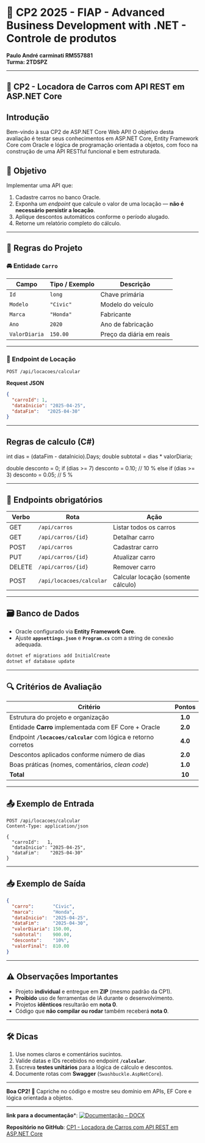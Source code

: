 # 🚀 CP2 2025 - FIAP - Advanced Business Development with .NET - Controle de produtos

**Paulo André carminati RM557881**  
**Turma: 2TDSPZ**

---

## 🚗 CP2 - Locadora de Carros com API REST em ASP.NET Core

## Introdução

Bem-vindo à sua CP2 de ASP.NET Core Web API! O objetivo desta avaliação é testar seus conhecimentos em ASP.NET Core, Entity Framework Core com Oracle e lógica de programação orientada a objetos, com foco na construção de uma API RESTful funcional e bem estruturada.

## 🎯 Objetivo
Implementar uma API que:

1. Cadastre carros no banco Oracle.  
2. Exponha um *endpoint* que calcule o valor de uma locação — **não é necessário persistir a locação**.  
3. Aplique descontos automáticos conforme o período alugado.  
4. Retorne um relatório completo do cálculo.

---

## 📜 Regras do Projeto

### 🚘 Entidade `Carro`
| Campo         | Tipo / Exemplo | Descrição                |
| ------------- | -------------- | ------------------------ |
| `Id`          | `long`         | Chave primária           |
| `Modelo`      | `"Civic"`      | Modelo do veículo        |
| `Marca`       | `"Honda"`      | Fabricante               |
| `Ano`         | `2020`         | Ano de fabricação        |
| `ValorDiaria` | `150.00`       | Preço da diária em reais |

---

### 🔢 Endpoint de Locação
`POST /api/locacoes/calcular`

**Request JSON**
```json
{
  "carroId": 1,
  "dataInicio": "2025-04-25",
  "dataFim":   "2025-04-30"
}
```
---

## Regras de calculo (C#)

int dias = (dataFim - dataInicio).Days;
double subtotal = dias * valorDiaria;

double desconto = 0;
if (dias >= 7)
    desconto = 0.10;          // 10 %
else if (dias >= 3)
    desconto = 0.05;          // 5 %

---

## 📍 Endpoints obrigatórios

| Verbo  | Rota                     | Ação                               |
| ------ | ------------------------ | ---------------------------------- |
| GET    | `/api/carros`            | Listar todos os carros             |
| GET    | `/api/carros/{id}`       | Detalhar carro                     |
| POST   | `/api/carros`            | Cadastrar carro                    |
| PUT    | `/api/carros/{id}`       | Atualizar carro                    |
| DELETE | `/api/carros/{id}`       | Remover carro                      |
| POST   | `/api/locacoes/calcular` | Calcular locação (somente cálculo) |

---

## 🗃️ Banco de Dados

- Oracle configurado via **Entity Framework Core**.  
- Ajuste **`appsettings.json`** e **`Program.cs`** com a string de conexão adequada.

```bash
dotnet ef migrations add InitialCreate
dotnet ef database update
```
---

## 🔍 Critérios de Avaliação

| Critério                                                        | Pontos  |
| --------------------------------------------------------------- | :-----: |
| Estrutura do projeto e organização                              | **1.0** |
| Entidade **Carro** implementada com EF Core + Oracle            | **2.0** |
| Endpoint **`/locacoes/calcular`** com lógica e retorno corretos | **4.0** |
| Descontos aplicados conforme número de dias                     | **2.0** |
| Boas práticas (nomes, comentários, *clean code*)                | **1.0** |
| **Total**                                                       | **10**  |

---

## 📤 Exemplo de Entrada

```http
POST /api/locacoes/calcular
Content-Type: application/json

{
  "carroId":   1,
  "dataInicio": "2025-04-25",
  "dataFim":    "2025-04-30"
}
```
---

## 📥 Exemplo de Saída

```json
{
  "carro":       "Civic",
  "marca":       "Honda",
  "dataInicio":  "2025-04-25",
  "dataFim":     "2025-04-30",
  "valorDiaria": 150.00,
  "subtotal":    900.00,
  "desconto":    "10%",
  "valorFinal":  810.00
}
```
---

## ⚠️ Observações Importantes

- Projeto **individual** e entregue em **ZIP** (mesmo padrão da CP1).  
- **Proibido** uso de ferramentas de IA durante o desenvolvimento.  
- Projetos **idênticos** resultarão em **nota 0**.  
- Código que **não compilar ou rodar** também receberá **nota 0**.

---

## 🛠️ Dicas

1. Use nomes claros e comentários sucintos.  
2. Valide datas e IDs recebidos no endpoint **`/calcular`**.  
3. Escreva **testes unitários** para a lógica de cálculo e descontos.  
4. Documente rotas com **Swagger** (`Swashbuckle.AspNetCore`).

---

**Boa CP2! 🚀** Capriche no código e mostre seu domínio em APIs, EF Core e lógica orientada a objetos.

---
**link para a documentação***: [![Documentação – DOCX](https://img.shields.io/badge/Documenta%C3%A7%C3%A3o-DOCX-blue?style=for-the-badge&logo=microsoftword&logoColor=white)](https://github.com/carmipa/Advanced_Business_Development_with.NET_CP_1SEM/blob/main/cp2/README.md)


**Repositório no GitHub**: [CP1 - Locadora de Carros com API REST em ASP.NET Core](https://github.com/carmipa/Advanced_Business_Development_with.NET_CP_1SEM/tree/main/cp2)


